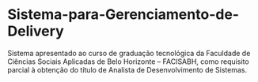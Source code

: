 # Sistema-para-Gerenciamento-de-Delivery
Sistema apresentado ao curso de graduação tecnológica da Faculdade de Ciências Sociais Aplicadas de Belo Horizonte – FACISABH, como requisito parcial à obtenção do título de Analista de Desenvolvimento de Sistemas.
